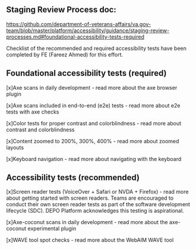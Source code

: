 ## Staging Review Process doc: 
https://github.com/department-of-veterans-affairs/va.gov-team/blob/master/platform/accessibility/guidance/staging-review-processes.md#foundational-accessibility-tests-required

Checklist of the recommended and required accessibility tests have been completed by FE (Fareez Ahmed) for this effort.

## Foundational accessibility tests (required)

[x]Axe scans in daily development - read more about the axe browser plugin

[x]Axe scans included in end-to-end (e2e) tests - read more about e2e tests with axe checks

[x]Color tests for proper contrast and colorblindness - read more about contrast and colorblindness

[x]Content zoomed to 200%, 300%, 400% - read more about zoomed layouts

[x]Keyboard navigation - read more about navigating with the keyboard

## Accessibility tests (recommended)

[x]Screen reader tests (VoiceOver + Safari or NVDA + Firefox) - read more about getting started with screen readers. Teams are encouraged to conduct their own 
screen reader tests as part of the software development lifecycle (SDC). DEPO Platform acknowledges this testing is aspirational.

[x]Axe-coconut scans in daily development - read more about the axe-coconut experimental plugin

[x]WAVE tool spot checks - read more about the WebAIM WAVE tool
